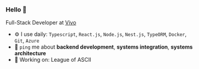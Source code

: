 ### Hello 👋

Full-Stack Developer at [Vivo](https://vivo.com.br/para-voce)

- ⚙️ I use daily: `Typescript`, `React.js`, `Node.js`, `Nest.js`, `TypeORM`, `Docker`, `Git`, `Azure`
- 💬 `ping` me about **backend development**, **systems integration**, **systems architecture**
- 🧙 Working on: League of ASCII
